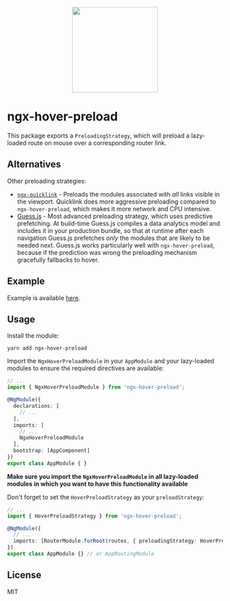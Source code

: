 <p align="center">
   <img src="https://github.com/mgechev/ngx-hover-preload/blob/master/assets/ngx-hover-preload.png?raw=true" width="200px">
</div>

# ngx-hover-preload

This package exports a `PreloadingStrategy`, which will preload a lazy-loaded route on mouse over a corresponding router link.

## Alternatives

Other preloading strategies:
- [`ngx-quicklink`](https://github.com/mgechev/ngx-quicklink) - Preloads the modules associated with *all* links visible in the viewport. Quicklink does more aggressive preloading compared to `ngx-hover-preload`, which makes it more network and CPU intensive.
- [Guess.js](https://github.com/guess-js/guess) - Most advanced preloading strategy, which uses predictive prefetching. At build-time Guess.js compiles a data analytics model and includes it in your production bundle, so that at runtime after each navigation Guess.js prefetches *only* the modules that are likely to be needed next. Guess.js works particularly well with `ngx-hover-preload`, because if the prediction was wrong the preloading mechanism gracefully fallbacks to hover.

## Example

Example is available [here](https://github.com/mgechev/ngx-hover-preload/tree/master/src).

## Usage

Install the module:
```
yarn add ngx-hover-preload
```

Import the `NgxHoverPreloadModule`  in your `AppModule` and your lazy-loaded modules to ensure the required directives are available:

```ts
// ...
import { NgxHoverPreloadModule } from 'ngx-hover-preload';

@NgModule({
  declarations: [
    // ...
  ],
  imports: [
    // ...
    NgxHoverPreloadModule
  ],
  bootstrap: [AppComponent]
})
export class AppModule { }
```

**Make sure you import the `NgxHoverPreloadModule` in all lazy-loaded modules in which you want to have this functionality available**

Don't forget to set the `HoverPreloadStrategy` as your `preloadStrategy`:

```ts
// ...
import { HoverPreloadStrategy } from 'ngx-hover-preload';

@NgModule({
  // ...
  imports: [RouterModule.forRoot(routes, { preloadingStrategy: HoverPreloadStrategy })],
})
export class AppModule {} // or AppRoutingModule
```

## License

MIT
